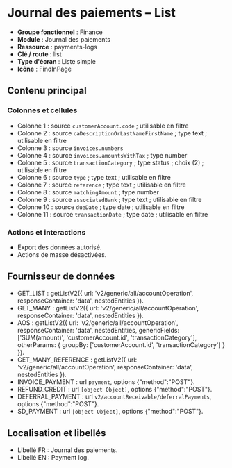 # Journal des paiements – List

- **Groupe fonctionnel** : Finance
- **Module** : Journal des paiements
- **Ressource** : payments-logs
- **Clé / route** : list
- **Type d'écran** : Liste simple
- **Icône** : FindInPage

## Contenu principal
### Colonnes et cellules
- Colonne 1 : source `customerAccount.code` ; utilisable en filtre
- Colonne 2 : source `caDescriptionOrLastNameFirstName` ; type text ; utilisable en filtre
- Colonne 3 : source `invoices.numbers`
- Colonne 4 : source `invoices.amountsWithTax` ; type number
- Colonne 5 : source `transactionCategory` ; type status ; choix (2) ; utilisable en filtre
- Colonne 6 : source `type` ; type text ; utilisable en filtre
- Colonne 7 : source `reference` ; type text ; utilisable en filtre
- Colonne 8 : source `matchingAmount` ; type number
- Colonne 9 : source `associatedBank` ; type text ; utilisable en filtre
- Colonne 10 : source `dueDate` ; type date ; utilisable en filtre
- Colonne 11 : source `transactionDate` ; type date ; utilisable en filtre

### Actions et interactions
- Export des données autorisé.
- Actions de masse désactivées.

## Fournisseur de données
- GET_LIST : getListV2({
  url: 'v2/generic/all/accountOperation',
  responseContainer: 'data',
  nestedEntities
}).
- GET_MANY : getListV2({
  url: 'v2/generic/all/accountOperation',
  responseContainer: 'data',
  nestedEntities
}).
- AOS : getListV2({
  url: 'v2/generic/all/accountOperation',
  responseContainer: 'data',
  nestedEntities,
  genericFields: ['SUM(amount)', 'customerAccount.id', 'transactionCategory'],
  otherParams: {
    groupBy: ['customerAccount.id', 'transactionCategory']
  }
}).
- GET_MANY_REFERENCE : getListV2({
  url: 'v2/generic/all/accountOperation',
  responseContainer: 'data',
  nestedEntities
}).
- INVOICE_PAYMENT : url `payment`, options {"method":"POST"}.
- REFUND_CREDIT : url `[object Object]`, options {"method":"POST"}.
- DEFERRAL_PAYMENT : url `v2/accountReceivable/deferralPayments`, options {"method":"POST"}.
- SD_PAYMENT : url `[object Object]`, options {"method":"POST"}.

## Localisation et libellés
- Libellé FR : Journal des paiements.
- Libellé EN : Payment log.